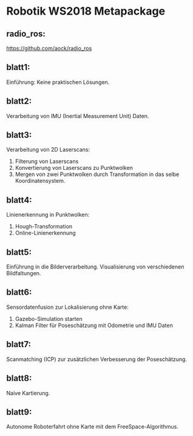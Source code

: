 # Robotik WS2018 Metapackage

## radio_ros:
https://github.com/aock/radio_ros

## blatt1:
Einführung: Keine praktischen Lösungen.

## blatt2:
Verarbeitung von IMU (Inertial Measurement Unit) Daten.

## blatt3:
Verarbeitung von 2D Laserscans:
<ol>
  <li>Filterung von Laserscans</li>
  <li>Konvertierung von Laserscans zu Punktwolken</li>
  <li>Mergen von zwei Punktwolken durch Transformation in das selbe Koordinatensystem.</li>
</ol>

## blatt4:
Linienerkennung in Punktwolken:
<ol>
  <li>Hough-Transformation</li>
  <li>Online-Linienerkennung</li>
</ol>

## blatt5:
Einführung in die Bilderverarbeitung. Visualisierung von verschiedenen Bildfaltungen.

## blatt6:
Sensordatenfusion zur Lokalisierung ohne Karte:
<ol>
  <li>Gazebo-Simulation starten</li>
  <li>Kalman Filter für Poseschätzung mit Odometrie und IMU Daten</li>
</ol>

## blatt7:
Scanmatching (ICP) zur zusätzlichen Verbesserung der Poseschätzung.

## blatt8:
Naive Kartierung.

## blatt9:
Autonome Roboterfahrt ohne Karte mit dem FreeSpace-Algorithmus.


